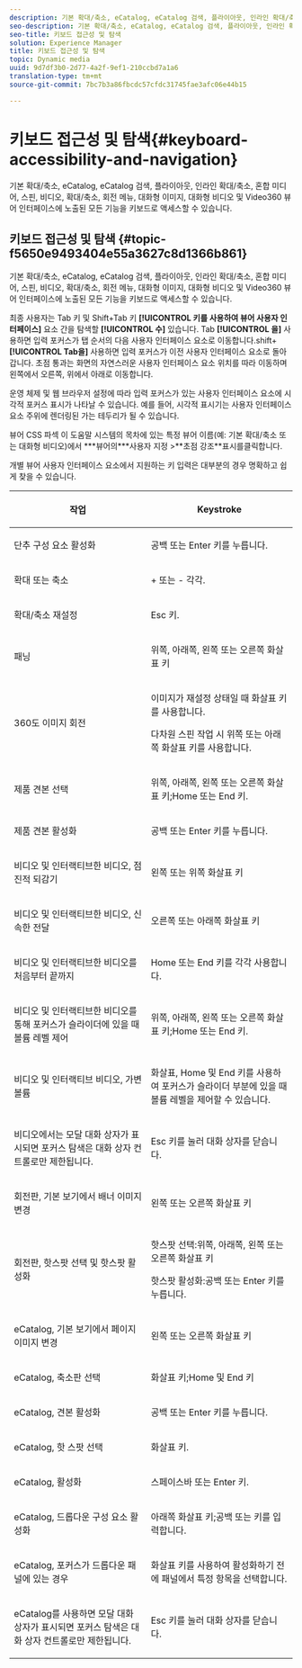 ```yaml
---
description: 기본 확대/축소, eCatalog, eCatalog 검색, 플라이아웃, 인라인 확대/축소, 혼합 미디어, 스핀, 비디오, 확대/축소, 회전 메뉴, 대화형 이미지, 대화형 비디오 및 Video360 뷰어 인터페이스에 노출된 모든 기능을 키보드로 액세스할 수 있습니다.
seo-description: 기본 확대/축소, eCatalog, eCatalog 검색, 플라이아웃, 인라인 확대/축소, 혼합 미디어, 스핀, 비디오, 확대/축소, 회전 메뉴, 대화형 이미지, 대화형 비디오 및 Video360 뷰어 인터페이스에 노출된 모든 기능을 키보드로 액세스할 수 있습니다.
seo-title: 키보드 접근성 및 탐색
solution: Experience Manager
title: 키보드 접근성 및 탐색
topic: Dynamic media
uuid: 9d7df3b0-2d77-4a2f-9ef1-210ccbd7a1a6
translation-type: tm+mt
source-git-commit: 7bc7b3a86fbcdc57cfdc31745fae3afc06e44b15

---
```



# 키보드 접근성 및 탐색{#keyboard-accessibility-and-navigation}

기본 확대/축소, eCatalog, eCatalog 검색, 플라이아웃, 인라인 확대/축소, 혼합 미디어, 스핀, 비디오, 확대/축소, 회전 메뉴, 대화형 이미지, 대화형 비디오 및 Video360 뷰어 인터페이스에 노출된 모든 기능을 키보드로 액세스할 수 있습니다.

## 키보드 접근성 및 탐색 {#topic-f5650e9493404e55a3627c8d1366b861}

기본 확대/축소, eCatalog, eCatalog 검색, 플라이아웃, 인라인 확대/축소, 혼합 미디어, 스핀, 비디오, 확대/축소, 회전 메뉴, 대화형 이미지, 대화형 비디오 및 Video360 뷰어 인터페이스에 노출된 모든 기능을 키보드로 액세스할 수 있습니다.

최종 사용자는 Tab 키 및 Shift+Tab 키 **[!UICONTROL 키를 사용하여 뷰어 사용자 인터페이스]** 요소 간을 탐색할 **[!UICONTROL 수]** 있습니다. Tab **[!UICONTROL 을]** 사용하면 입력 포커스가 탭 순서의 다음 사용자 인터페이스 요소로 이동합니다.shift+ **[!UICONTROL Tab을]** 사용하면 입력 포커스가 이전 사용자 인터페이스 요소로 돌아갑니다. 초점 통과는 화면의 자연스러운 사용자 인터페이스 요소 위치를 따라 이동하며 왼쪽에서 오른쪽, 위에서 아래로 이동합니다.

운영 체제 및 웹 브라우저 설정에 따라 입력 포커스가 있는 사용자 인터페이스 요소에 시각적 포커스 표시가 나타날 수 있습니다. 예를 들어, 시각적 표시기는 사용자 인터페이스 요소 주위에 렌더링된 가는 테두리가 될 수 있습니다.

뷰어 CSS 파섹 이 도움말 시스템의 목차에 있는 특정 뷰어 이름(예: 기본 확대/축소 또는 대화형 비디오)에서 ***뷰어의&#x200B;***사용자 지정 >**초점 강조&#x200B;**표시를클릭합니다.

개별 뷰어 사용자 인터페이스 요소에서 지원하는 키 입력은 대부분의 경우 명확하고 쉽게 찾을 수 있습니다.

<table id="table_8C49100412224324BF1DBF7FDFDCCBF8"> 
 <thead> 
  <tr> 
   <th colname="col1" class="entry"> <p>작업 </p> </th> 
   <th colname="col2" class="entry"> <p>Keystroke </p> </th> 
  </tr> 
 </thead>
 <tbody> 
  <tr> 
   <td colname="col1"> <p>단추 구성 요소 활성화 </p> </td> 
   <td colname="col2"> <p>공백 또는 Enter 키를 누릅니다. </p> </td> 
  </tr> 
  <tr> 
   <td colname="col1"> <p>확대 또는 축소 </p> </td> 
   <td colname="col2"> <p> <span class="uicontrol"> + </span> 또는 <span class="uicontrol"> - </span>각각. </p> </td> 
  </tr> 
  <tr> 
   <td colname="col1"> <p>확대/축소 재설정 </p> </td> 
   <td colname="col2"> <p>Esc 키. </p> </td> 
  </tr> 
  <tr> 
   <td colname="col1"> <p>패닝 </p> </td> 
   <td colname="col2"> <p>위쪽, 아래쪽, 왼쪽 또는 오른쪽 화살표 키 </p> </td> 
  </tr> 
  <tr> 
   <td colname="col1"> <p>360도 이미지 회전 </p> </td> 
   <td colname="col2"> <p>이미지가 재설정 상태일 때 화살표 키를 사용합니다. </p> <p>다차원 스핀 작업 시 위쪽 또는 아래쪽 화살표 키를 사용합니다. </p> </td> 
  </tr> 
  <tr> 
   <td colname="col1"> <p>제품 견본 선택 </p> </td> 
   <td colname="col2"> <p>위쪽, 아래쪽, 왼쪽 또는 오른쪽 화살표 키;Home 또는 End 키. </p> </td> 
  </tr> 
  <tr> 
   <td colname="col1"> <p>제품 견본 활성화 </p> </td> 
   <td colname="col2"> <p>공백 또는 Enter 키를 누릅니다. </p> </td> 
  </tr> 
  <tr> 
   <td colname="col1"> <p>비디오 및 인터랙티브한 비디오, 점진적 되감기 </p> </td> 
   <td colname="col2"> <p>왼쪽 또는 위쪽 화살표 키 </p> </td> 
  </tr> 
  <tr> 
   <td colname="col1"> <p>비디오 및 인터랙티브한 비디오, 신속한 전달 </p> </td> 
   <td colname="col2"> <p>오른쪽 또는 아래쪽 화살표 키 </p> </td> 
  </tr> 
  <tr> 
   <td colname="col1"> <p>비디오 및 인터랙티브한 비디오를 처음부터 끝까지 </p> </td> 
   <td colname="col2"> <p>Home 또는 End 키를 각각 사용합니다. </p> </td> 
  </tr> 
  <tr> 
   <td colname="col1"> <p>비디오 및 인터랙티브한 비디오를 통해 포커스가 슬라이더에 있을 때 볼륨 레벨 제어 </p> </td> 
   <td colname="col2"> <p>위쪽, 아래쪽, 왼쪽 또는 오른쪽 화살표 키;Home 또는 End 키. </p> </td> 
  </tr> 
  <tr> 
   <td colname="col1"> <p>비디오 및 인터랙티브 비디오, 가변 볼륨 </p> </td> 
   <td colname="col2"> <p>화살표, Home 및 End 키를 사용하여 포커스가 슬라이더 부분에 있을 때 볼륨 레벨을 제어할 수 있습니다. </p> </td> 
  </tr> 
  <tr> 
   <td colname="col1"> <p>비디오에서는 모달 대화 상자가 표시되면 포커스 탐색은 대화 상자 컨트롤로만 제한됩니다. </p> </td> 
   <td colname="col2"> <p>Esc 키를 눌러 대화 상자를 닫습니다. </p> </td> 
  </tr> 
  <tr> 
   <td colname="col1"> <p>회전판, 기본 보기에서 배너 이미지 변경 </p> </td> 
   <td colname="col2"> <p>왼쪽 또는 오른쪽 화살표 키 </p> </td> 
  </tr> 
  <tr> 
   <td colname="col1"> <p>회전판, 핫스팟 선택 및 핫스팟 활성화 </p> </td> 
   <td colname="col2"> <p>핫스팟 선택:위쪽, 아래쪽, 왼쪽 또는 오른쪽 화살표 키 </p> <p>핫스팟 활성화:공백 또는 Enter 키를 누릅니다. </p> </td> 
  </tr> 
  <tr> 
   <td colname="col1"> <p>eCatalog, 기본 보기에서 페이지 이미지 변경 </p> </td> 
   <td colname="col2"> <p> 왼쪽 또는 오른쪽 화살표 키 </p> </td> 
  </tr> 
  <tr> 
   <td colname="col1"> <p>eCatalog, 축소판 선택 </p> </td> 
   <td colname="col2"> <p>화살표 키;Home 및 End 키 </p> </td> 
  </tr> 
  <tr> 
   <td colname="col1"> <p>eCatalog, 견본 활성화 </p> </td> 
   <td colname="col2"> <p>공백 또는 Enter 키를 누릅니다. </p> </td> 
  </tr> 
  <tr> 
   <td colname="col1"> <p>eCatalog, 핫 스팟 선택 </p> </td> 
   <td colname="col2"> <p>화살표 키. </p> </td> 
  </tr> 
  <tr> 
   <td colname="col1"> <p>eCatalog, 활성화 </p> </td> 
   <td colname="col2"> <p>스페이스바 또는 Enter 키. </p> </td> 
  </tr> 
  <tr> 
   <td colname="col1"> <p>eCatalog, 드롭다운 구성 요소 활성화 </p> </td> 
   <td colname="col2"> <p> 아래쪽 화살표 키;공백 또는 키를 입력합니다. </p> </td> 
  </tr> 
  <tr> 
   <td colname="col1"> <p>eCatalog, 포커스가 드롭다운 패널에 있는 경우 </p> </td> 
   <td colname="col2"> <p>화살표 키를 사용하여 활성화하기 전에 패널에서 특정 항목을 선택합니다. </p> </td> 
  </tr> 
  <tr> 
   <td colname="col1"> <p>eCatalog를 사용하면 모달 대화 상자가 표시되면 포커스 탐색은 대화 상자 컨트롤로만 제한됩니다. </p> </td> 
   <td colname="col2"> <p>Esc 키를 눌러 대화 상자를 닫습니다. </p> </td> 
  </tr> 
 </tbody> 
</table>

